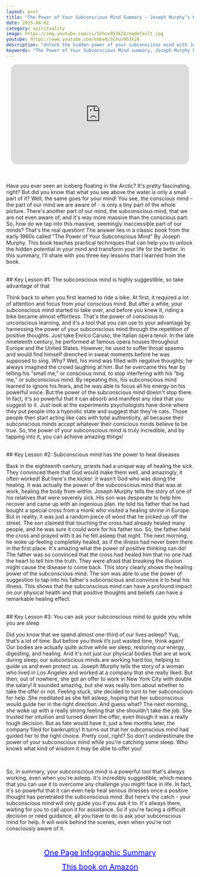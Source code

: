 ```yaml
---
layout: post
title: "The Power of Your Subconscious Mind Summary – Joseph Murphy’s Key Ideas"
date: 2025-08-02
category: spirituality
image: https://img.youtube.com/vi/SChuv953kZ4/mqdefault.jpg
youtube: https://www.youtube.com/embed/SChuv953kZ4
description: "Unlock the hidden power of your subconscious mind with Joseph Murphy’s timeless techniques. Learn how suggestion, belief, and sleep meditation can transform your life."
keywords: "The Power of Your Subconscious Mind summary, Joseph Murphy book summary, subconscious mind healing, positive thinking techniques, sleep meditation for guidance"
---
```


<div style="display: flex; justify-content: center; margin-bottom: 20px;">
  <div style="aspect-ratio: 16 / 9; width: 95%; max-width: 700px; position: relative;">
    <iframe 
      src="https://www.youtube.com/embed/SChuv953kZ4"
      title="The Power of Your Subconscious Mind Summary – Joseph Murphy on Healing, Success, and Inner Guidance"
      allowfullscreen
      frameborder="0"
      style="position: absolute; inset: 0; width: 100%; height: 100%; border-radius: 16px;">
    </iframe>
  </div>
</div>

<div style="height: 15px;"></div>
<!-- ..................................................................... -->

Have you ever seen an iceberg floating in the Arctic? It's pretty fascinating, right? But did you know that what you see above the water is only a small part of it? Well, the same goes for your mind! You see, the conscious mind - the part of our mind we are aware of - is only a tiny part of the whole picture. There's another part of our mind, the subconscious mind, that we are not even aware of, and it's way more massive than the conscious part. So, how do we tap into this massive, seemingly inaccessible part of our minds? That's the real question! The answer lies in a classic book from the early 1960s called "The Power of Your Subconscious Mind" By Joseph Murphy. This book teaches practical techniques that can help you to unlock the hidden potential in your mind and transform your life for the better. In this summary, I’ll share with you three key lessons that I learned from the book. 


<br>
## Key Lesson #1: The subconscious mind is highly suggestible, so take advantage of that


Think back to when you first learned to ride a bike. At first, it required a lot of attention and focus from your conscious mind. But after a while, your subconscious mind started to take over, and before you knew it, riding a bike became almost effortless. That's the power of conscious to unconscious learning, and it's a tool that you can use to your advantage by harnessing the power of your subconscious mind through the repetition of positive thoughts. Just take Enrico Caruso, the Italian opera tenor. In the late nineteenth century, he performed at famous opera houses throughout Europe and the United States. However, he used to suffer throat spasms and would find himself drenched in sweat moments before he was supposed to sing. Why? Well, his mind was filled with negative thoughts; he always imagined the crowd laughing at him. But he overcame this fear by telling his “small me,” or conscious mind, to stop interfering with his “big me,” or subconscious mind. By repeating this, his subconscious mind learned to ignore his fears, and he was able to focus all his energy on his powerful voice. But the power of the subconscious mind doesn't stop there. In fact, it's so powerful that it can absorb and manifest any idea that you suggest to it. Just look at the experiments psychologists have done where they put people into a hypnotic state and suggest that they're cats. Those people then start acting like cats with total authenticity, all because their subconscious minds accept whatever their conscious minds believe to be true. So, the power of your subconscious mind is truly incredible, and by tapping into it, you can achieve amazing things!



<br>
## Key Lesson #2: Subconscious mind has the power to heal diseases


Back in the eighteenth century, priests had a unique way of healing the sick. They convinced them that God would make them well, and amazingly, it often worked! But here's the kicker: it wasn't God who was doing the healing. It was actually the power of the subconscious mind that was at work, healing the body from within. Joseph Murphy tells the story of one of his relatives that were severely sick. His son was desperate to help him recover and came up with an ingenious plan. He told his father that he had bought a special cross from a monk who visited a healing shrine in Europe. But in reality, it was just a random piece of wood that he picked up off the street. The son claimed that touching the cross had already healed many people, and he was sure it could work for his father too. So, the father held the cross and prayed with it as he fell asleep that night. The next morning, he woke up feeling completely healed, as if the illness had never been there in the first place. It's amazing what the power of positive thinking can do! The father was so convinced that the cross had healed him that no one had the heart to tell him the truth. They were afraid that breaking the illusion might cause the disease to come back. This story clearly shows the healing power of the subconscious mind. The son was able to use the power of suggestion to tap into his father's subconscious and convince it to heal his illness. This shows that the subconscious mind can have a profound impact on our physical health and that positive thoughts and beliefs can have a remarkable healing effect. 



<br>
## Key Lesson #3: You can ask your subconscious mind to guide you while you are sleep


Did you know that we spend almost one-third of our lives asleep? Yup, that’s a lot of time. But before you think it’s just wasted time, think again! Our bodies are actually quite active while we sleep, restoring our energy, digesting, and healing. And it's not just our physical bodies that are at work during sleep; our subconscious minds are working hard too, helping to guide us and even protect us. Joseph Murphy tells the story of a woman who lived in Los Angeles and worked at a company that she really liked. But then, out of nowhere, she got an offer to work in New York City with double the salary! It sounded amazing, but she was really torn about whether to take the offer or not. Feeling stuck, she decided to turn to her subconscious for help. She meditated as she fell asleep, hoping that her subconscious would guide her in the right direction. And guess what? The next morning, she woke up with a really strong feeling that she shouldn't take the job. She trusted her intuition and turned down the offer, even though it was a really tough decision. But as fate would have it, just a few months later, the company filed for bankruptcy! It turns out that her subconscious mind had guided her to the right choice. Pretty cool, right? So don't underestimate the power of your subconscious mind while you're catching some sleep. Who knows what kind of wisdom it may be able to offer you!


<br>
 
So, in summary, your subconscious mind is a powerful tool that's always working, even when you're asleep. It's incredibly suggestible, which means that you can use it to overcome any challenge you might face in life. In fact, it's so powerful that it can even help heal serious illnesses once a positive thought has penetrated the subconscious mind. But here's the catch - your subconscious mind will only guide you if you ask it to. It's always there, waiting for you to call upon it for assistance. So if you're facing a difficult decision or need guidance, all you have to do is ask your subconscious mind for help. It will work behind the scenes, even when you're not consciously aware of it.


<br>
<p style="text-align: center;">
  <a href="https://summary.readandgrowwise.com/subconsciousmind" target="_blank" style="color: blue; text-decoration: underline; font-size: 20px;">
    One Page Infographic Summary
  </a>
</p>
<p style="text-align: center;">
  <a href="https://amzn.to/3J3imvM" target="_blank" style="color: blue; text-decoration: underline; font-size: 20px;">
    This book on Amazon
  </a>
</p>
